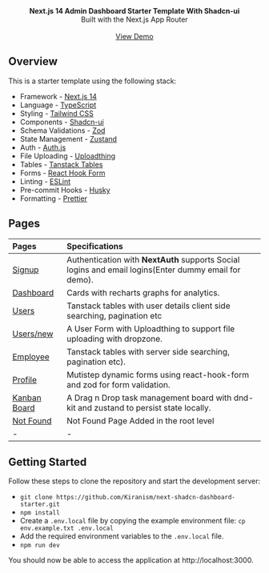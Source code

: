 <picture>
  <source media="(prefers-color-scheme: dark)" srcset="https://user-images.githubusercontent.com/9113740/201498864-2a900c64-d88f-4ed4-b5cf-770bcb57e1f5.png">
  <source media="(prefers-color-scheme: light)" srcset="https://user-images.githubusercontent.com/9113740/201498152-b171abb8-9225-487a-821c-6ff49ee48579.png">
</picture>

<div align="center"><strong>Next.js 14 Admin Dashboard Starter Template With Shadcn-ui</strong></div>
<div align="center">Built with the Next.js App Router</div>
<br />
<div align="center">
<a href="https://next-shadcn-dashboard-starter.vercel.app">View Demo</a>
<span>
</div>

## Overview

This is a starter template using the following stack:

- Framework - [Next.js 14](https://nextjs.org/13)
- Language - [TypeScript](https://www.typescriptlang.org)
- Styling - [Tailwind CSS](https://tailwindcss.com)
- Components - [Shadcn-ui](https://ui.shadcn.com)
- Schema Validations - [Zod](https://zod.dev)
- State Management - [Zustand](https://zustand-demo.pmnd.rs)
- Auth - [Auth.js](https://authjs.dev/)
- File Uploading - [Uploadthing](https://uploadthing.com)
- Tables - [Tanstack Tables](https://ui.shadcn.com/docs/components/data-table)
- Forms - [React Hook Form](https://ui.shadcn.com/docs/components/form)
- Linting - [ESLint](https://eslint.org)
- Pre-commit Hooks - [Husky](https://typicode.github.io/husky/)
- Formatting - [Prettier](https://prettier.io)

 

## Pages

| Pages                                                                             | Specifications                                                                                        |
| :-------------------------------------------------------------------------------- | :---------------------------------------------------------------------------------------------------- |
| [Signup](https://next-shadcn-dashboard-starter.vercel.app/)                       | Authentication with **NextAuth** supports Social logins and email logins(Enter dummy email for demo). |
| [Dashboard](https://next-shadcn-dashboard-starter.vercel.app/dashboard)           | Cards with recharts graphs for analytics.                                                             |
| [Users](https://next-shadcn-dashboard-starter.vercel.app/dashboard/user)          | Tanstack tables with user details client side searching, pagination etc                               |
| [Users/new](https://next-shadcn-dashboard-starter.vercel.app/dashboard/user/new)  | A User Form with Uploadthing to support file uploading with dropzone.                                 |
| [Employee](https://next-shadcn-dashboard-starter.vercel.app/dashboard/employee)   | Tanstack tables with server side searching, pagination etc).                                          |
| [Profile](https://next-shadcn-dashboard-starter.vercel.app/dashboard/profile)     | Mutistep dynamic forms using react-hook-form and zod for form validation.                             |
| [Kanban Board](https://next-shadcn-dashboard-starter.vercel.app/dashboard/kanban) | A Drag n Drop task management board with dnd-kit and zustand to persist state locally.                |
| [Not Found](https://next-shadcn-dashboard-starter.vercel.app/dashboard/notfound)  | Not Found Page Added in the root level                                                                |
| -                                                                                 | -                                                                                                     |

## Getting Started

Follow these steps to clone the repository and start the development server:

- `git clone https://github.com/Kiranism/next-shadcn-dashboard-starter.git`
- `npm install`
- Create a `.env.local` file by copying the example environment file:
  `cp env.example.txt .env.local`
- Add the required environment variables to the `.env.local` file.
- `npm run dev`

You should now be able to access the application at http://localhost:3000.
